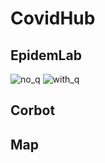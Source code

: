 # CovidHub


## EpidemLab
![no_q](https://github.com/kenticent9/corbot_ua/blob/master/images/no_q.gif)
![with_q](https://github.com/kenticent9/corbot_ua/blob/master/images/with_q.gif)

## Corbot

## Map
